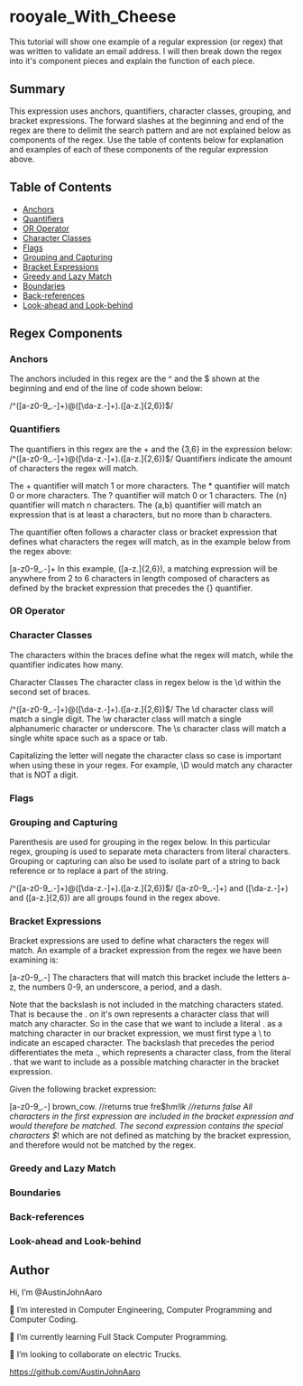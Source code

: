 # rooyale_With_Cheese

This tutorial will show one example of a regular expression (or regex) that was written to validate an email address. I will then break down the regex into it's component pieces and explain the function of each piece. 

## Summary

This expression uses anchors, quantifiers, character classes, grouping, and bracket expressions. The forward slashes at the beginning and end of the regex are there to delimit the search pattern and are not explained below as components of the regex. Use the table of contents below for explanation and examples of each of these components of the regular expression above. 

## Table of Contents

- [Anchors](#anchors)
- [Quantifiers](#quantifiers)
- [OR Operator](#or-operator)
- [Character Classes](#character-classes)
- [Flags](#flags)
- [Grouping and Capturing](#grouping-and-capturing)
- [Bracket Expressions](#bracket-expressions)
- [Greedy and Lazy Match](#greedy-and-lazy-match)
- [Boundaries](#boundaries)
- [Back-references](#back-references)
- [Look-ahead and Look-behind](#look-ahead-and-look-behind)

## Regex Components

### Anchors
The anchors included in this regex are the ^ and the $ shown at the beginning and end of the line of code shown below:

/^([a-z0-9_\.-]+)@([\da-z\.-]+)\.([a-z\.]{2,6})$/

### Quantifiers
The quantifiers in this regex are the + and the {3,6} in the expression below:
/^([a-z0-9_\.-]+)@([\da-z\.-]+)\.([a-z\.]{2,6})$/
Quantifiers indicate the amount of characters the regex will match.

The + quantifier will match 1 or more characters. The * quantifier will match 0 or more characters. The ? quantifier will match 0 or 1 characters. The {n} quantifier will match n characters. The {a,b} quantifier will match an expression that is at least a characters, but no more than b characters.

The quantifier often follows a character class or bracket expression that defines what characters the regex will match, as in the example below from the regex above:

[a-z0-9_\.-]+
In this example, ([a-z\.]{2,6}), a matching expression will be anywhere from 2 to 6 characters in length composed of characters as defined by the bracket expression that precedes the {} quantifier. 

### OR Operator

### Character Classes
The characters within the braces define what the regex will match, while the quantifier indicates how many.

Character Classes
The character class in regex below is the \d within the second set of braces.

/^([a-z0-9_\.-]+)@([\da-z\.-]+)\.([a-z\.]{2,6})$/
The \d character class will match a single digit. The \w character class will match a single alphanumeric character or underscore. The \s character class will match a single white space such as a space or tab.

Capitalizing the letter will negate the character class so case is important when using these in your regex. For example, \D would match any character that is NOT a digit. 
### Flags

### Grouping and Capturing
Parenthesis are used for grouping in the regex below. In this particular regex, grouping is used to separate meta characters from literal characters. Grouping or capturing can also be used to isolate part of a string to back reference or to replace a part of the string.

/^([a-z0-9_\.-]+)@([\da-z\.-]+)\.([a-z\.]{2,6})$/
([a-z0-9_\.-]+) and ([\da-z\.-]+) and ([a-z\.]{2,6}) are all groups found in the regex above. 
### Bracket Expressions
Bracket expressions are used to define what characters the regex will match. An example of a bracket expression from the regex we have been examining is:

[a-z0-9_\.-]
The characters that will match this bracket include the letters a-z, the numbers 0-9, an underscore, a period, and a dash.

Note that the backslash is not included in the matching characters stated. That is because the . on it's own represents a character class that will match any character. So in the case that we want to include a literal . as a matching character in our bracket expression, we must first type a \ to indicate an escaped character. The backslash that precedes the period differentiates the meta ., which represents a character class, from the literal . that we want to include as a possible matching character in the bracket expression.

Given the following bracket expression:

[a-z0-9_\.-]
brown_cow. //returns true
fre$h*m!lk //returns false
All characters in the first expression are included in the bracket expression and would therefore be matched. The second expression contains the special characters $*! which are not defined as matching by the bracket expression, and therefore would not be matched by the regex.

### Greedy and Lazy Match

### Boundaries

### Back-references

### Look-ahead and Look-behind

## Author

Hi, I’m @AustinJohnAaro

👀 I’m interested in Computer Engineering, Computer Programming and Computer Coding.

🌱 I’m currently learning Full Stack Computer Programming.

💞️ I’m looking to collaborate on electric Trucks.

 <https://github.com/AustinJohnAaro>
 
 